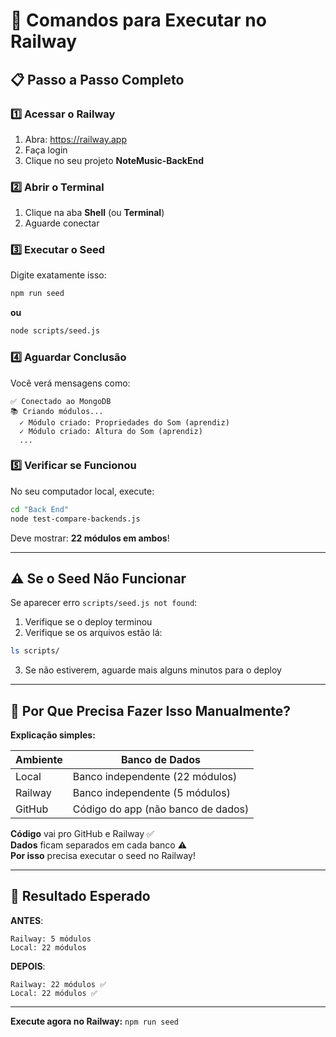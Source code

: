 # 🚀 Comandos para Executar no Railway

## 📋 Passo a Passo Completo

### 1️⃣ Acessar o Railway

1. Abra: https://railway.app
2. Faça login
3. Clique no seu projeto **NoteMusic-BackEnd**

### 2️⃣ Abrir o Terminal

1. Clique na aba **Shell** (ou **Terminal**)
2. Aguarde conectar

### 3️⃣ Executar o Seed

Digite exatamente isso:

```bash
npm run seed
```

**ou**

```bash
node scripts/seed.js
```

### 4️⃣ Aguardar Conclusão

Você verá mensagens como:
```
✅ Conectado ao MongoDB
📚 Criando módulos...
  ✓ Módulo criado: Propriedades do Som (aprendiz)
  ✓ Módulo criado: Altura do Som (aprendiz)
  ...
```

### 5️⃣ Verificar se Funcionou

No seu computador local, execute:

```bash
cd "Back End"
node test-compare-backends.js
```

Deve mostrar: **22 módulos em ambos**!

---

## ⚠️ Se o Seed Não Funcionar

Se aparecer erro `scripts/seed.js not found`:

1. Verifique se o deploy terminou
2. Verifique se os arquivos estão lá:

```bash
ls scripts/
```

3. Se não estiverem, aguarde mais alguns minutos para o deploy

---

## 🔄 Por Que Precisa Fazer Isso Manualmente?

**Explicação simples:**

| Ambiente | Banco de Dados |
|----------|---------------|
| Local | Banco independente (22 módulos) |
| Railway | Banco independente (5 módulos) |
| GitHub | Código do app (não banco de dados) |

**Código** vai pro GitHub e Railway ✅  
**Dados** ficam separados em cada banco ⚠️  
**Por isso** precisa executar o seed no Railway!

---

## 🎯 Resultado Esperado

**ANTES**:
```
Railway: 5 módulos
Local: 22 módulos
```

**DEPOIS**:
```
Railway: 22 módulos ✅
Local: 22 módulos ✅
```

---

**Execute agora no Railway:** `npm run seed`



